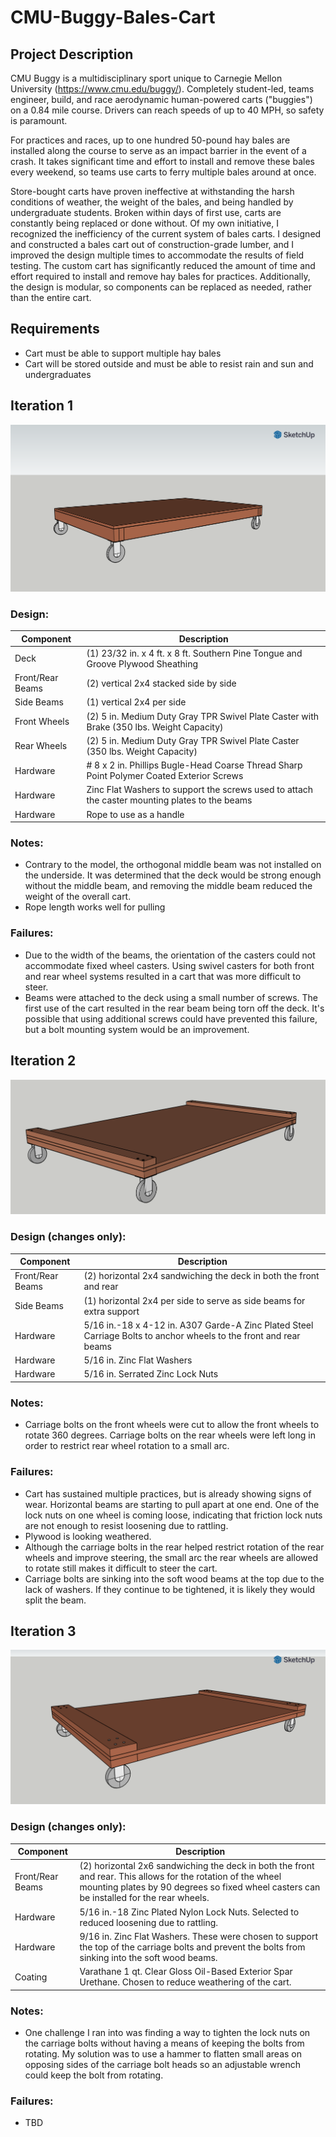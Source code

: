 # CMU-Buggy-Bales-Cart

## Project Description

CMU Buggy is a multidisciplinary sport unique to Carnegie Mellon University (https://www.cmu.edu/buggy/). Completely
student-led, teams engineer, build, and race aerodynamic human-powered carts ("buggies") on a 0.84 mile course. Drivers
can reach speeds of up to 40 MPH, so safety is paramount.

For practices and races, up to one hundred 50-pound hay bales are installed along the course to serve as an impact barrier in
the event of a crash. It takes significant time and effort to install and remove these bales every weekend, so teams use
carts to ferry multiple bales around at once.

Store-bought carts have proven ineffective at withstanding the harsh conditions of weather, the weight of the bales, and
being handled by undergraduate students. Broken within days of first use, carts are constantly being replaced or done
without. Of my own initiative, I recognized the inefficiency of the current system of bales carts. I designed and
constructed a bales cart out of construction-grade lumber, and I improved the design multiple times to accommodate the
results of field testing. The custom cart has significantly reduced the amount of time and effort required to install
and remove hay bales for practices. Additionally, the design is modular, so components can be replaced as needed, rather
than the entire cart.

## Requirements

- Cart must be able to support multiple hay bales
- Cart will be stored outside and must be able to resist rain and sun and undergraduates

## Iteration 1

![Image1.png](imgs/iteration1/model/Bales_Cart_Iteration1_001.png)

### Design:

Component|Description
---|---
Deck|(1) 23/32 in. x 4 ft. x 8 ft. Southern Pine Tongue and Groove Plywood Sheathing
Front/Rear Beams|(2) vertical 2x4 stacked side by side
Side Beams|(1) vertical 2x4 per side
Front Wheels|(2) 5 in. Medium Duty Gray TPR Swivel Plate Caster with Brake (350 lbs. Weight Capacity)
Rear Wheels|(2) 5 in. Medium Duty Gray TPR Swivel Plate Caster (350 lbs. Weight Capacity)
Hardware|\# 8 x 2 in. Phillips Bugle-Head Coarse Thread Sharp Point Polymer Coated Exterior Screws
Hardware|Zinc Flat Washers to support the screws used to attach the caster mounting plates to the beams
Hardware|Rope to use as a handle

### Notes:

- Contrary to the model, the orthogonal middle beam was not installed on the underside. It was determined that the deck
  would be strong enough without the middle beam, and removing the middle beam reduced the weight of the overall cart.
- Rope length works well for pulling

### Failures:

- Due to the width of the beams, the orientation of the casters could not accommodate fixed wheel casters. Using swivel
  casters for both front and rear wheel systems resulted in a cart that was more difficult to steer.
- Beams were attached to the deck using a small number of screws. The first use of the cart resulted in the rear beam
  being torn off the deck. It's possible that using additional screws could have prevented this failure, but a bolt
  mounting system would be an improvement.

## Iteration 2

![Image2.png](imgs/iteration2/model/Bales_Cart_Iteration2_001.png)

### Design (changes only):

Component|Description
---|---
Front/Rear Beams|(2) horizontal 2x4 sandwiching the deck in both the front and rear
Side Beams|(1) horizontal 2x4 per side to serve as side beams for extra support
Hardware|5/16 in.-18 x 4-12 in. A307 Garde-A Zinc Plated Steel Carriage Bolts to anchor wheels to the front and rear beams
Hardware|5/16 in. Zinc Flat Washers
Hardware|5/16 in. Serrated Zinc Lock Nuts

### Notes:

- Carriage bolts on the front wheels were cut to allow the front wheels to rotate 360 degrees. Carriage bolts on the
  rear wheels were left long in order to restrict rear wheel rotation to a small arc.

### Failures:

- Cart has sustained multiple practices, but is already showing signs of wear. Horizontal beams are starting to pull
  apart at one end. One of the lock nuts on one wheel is coming loose, indicating that friction lock nuts are not enough
  to resist loosening due to rattling.
- Plywood is looking weathered.
- Although the carriage bolts in the rear helped restrict rotation of the rear wheels and improve steering, the small
  arc the rear wheels are allowed to rotate still makes it difficult to steer the cart.
- Carriage bolts are sinking into the soft wood beams at the top due to the lack of washers. If they continue to be
  tightened, it is likely they would split the beam.

## Iteration 3

![Image3.png](imgs/iteration3/model/Bales_Cart_Iteration3_001.png)

### Design (changes only):

Component|Description
---|---
Front/Rear Beams|(2) horizontal 2x6 sandwiching the deck in both the front and rear. This allows for the rotation of the wheel mounting plates by 90 degrees so fixed wheel casters can be installed for the rear wheels.
Hardware|5/16 in.-18 Zinc Plated Nylon Lock Nuts. Selected to reduced loosening due to rattling.
Hardware|9/16 in. Zinc Flat Washers. These were chosen to support the top of the carriage bolts and prevent the bolts from sinking into the soft wood beams.
Coating|Varathane 1 qt. Clear Gloss Oil-Based Exterior Spar Urethane. Chosen to reduce weathering of the cart.

### Notes:

- One challenge I ran into was finding a way to tighten the lock nuts on the carriage bolts without having a means of keeping the bolts from rotating. My solution was to use a hammer to flatten small areas on opposing sides of the carriage bolt heads so an adjustable wrench could keep the bolt from rotating.

### Failures:

- TBD
